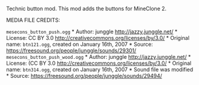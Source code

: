 Technic button mod.
This mod adds the buttons for MineClone 2.

MEDIA FILE CREDITS:

`mesecons_button_push.ogg`
    * Author: junggle <http://jazzy.junggle.net/>
    * License: CC BY 3.0 <http://creativecommons.org/licenses/by/3.0/>
    * Original name: `btn121.ogg`, created on January 16th, 2007
    * Source: <https://freesound.org/people/junggle/sounds/29301/>
`mesecons_button_push_wood.ogg`
    * Author: junggle <http://jazzy.junggle.net/>
    * License: (CC BY 3.0 <http://creativecommons.org/licenses/by/3.0/>
    * Original name: `btn314.ogg`, created on January 16th, 2007
    * Sound file was modified
    * Source: <https://freesound.org/people/junggle/sounds/29494/>
